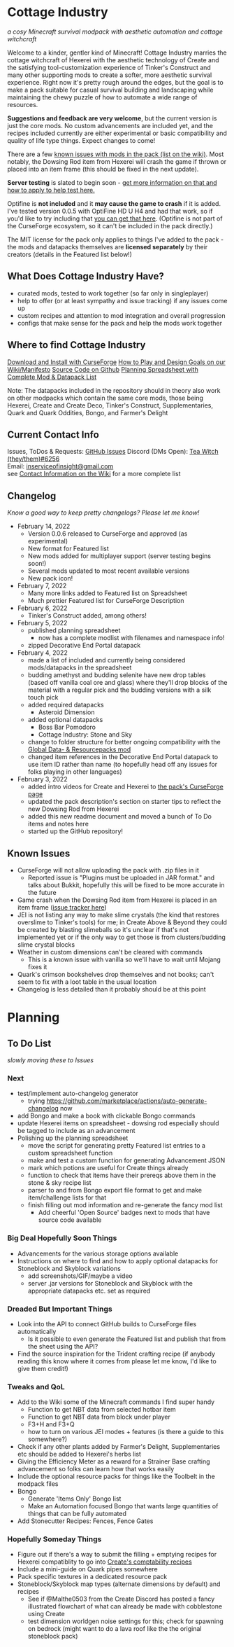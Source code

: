 # Cottage Industry
*a cosy Minecraft survival modpack with aesthetic automation and cottage witchcraft*

Welcome to a kinder, gentler kind of Minecraft! Cottage Industry marries the cottage witchcraft of Hexerei with the aesthetic technology of Create and the satisfying tool-customization experience of Tinker's Construct and many other supporting mods to create a softer, more aesthetic survival experience. Right now it's pretty rough around the edges, but the goal is to make a pack suitable for casual survival building and landscaping while maintaining the chewy puzzle of how to automate a wide range of resources.

**Suggestions and feedback are very welcome**, but the current version is just the core mods. No custom advancements are included yet, and the recipes included currently are either experimental or basic compatibility and quality of life type things. Expect changes to come!

There are a few [known issues with mods in the pack (list on the wiki)](https://github.com/FreshAlacrity/cottage-industry/wiki/Known-Issues). Most notably, the Dowsing Rod item from Hexerei will crash the game if thrown or placed into an item frame (this should be fixed in the next update).

**Server testing** is slated to begin soon - [get more information on that and how to apply to help test here.](https://github.com/FreshAlacrity/cottage-industry/wiki/Test-Servers)

Optifine is **not included** and it **may cause the game to crash** if it is added. I've tested version 0.0.5 with OptiFine HD U H4 and had that work, so if you'd like to try including that [you can get that here](https://www.curseforge.com/linkout?remoteUrl=https%253a%252f%252foptifine.net%252fdownloads). (Optifine is not part of the CurseForge ecosystem, so it can't be included in the pack directly.)

The MIT license for the pack only applies to things I've added to the pack - the mods and datapacks themselves are **licensed separately** by their creators (details in the Featured list below!)

## What Does Cottage Industry Have?
- curated mods, tested to work together (so far only in singleplayer)
- help to offer (or at least sympathy and issue tracking) if any issues come up
- custom recipes and attention to mod integration and overall progression
- configs that make sense for the pack and help the mods work together

## Where to find Cottage Industry
[Download and Install with CurseForge](https://www.curseforge.com/minecraft/modpacks/cottage-industry)
[How to Play and Design Goals on our Wiki/Manifesto](https://github.com/FreshAlacrity/cottage-industry/wiki)
[Source Code on Github](https://github.com/FreshAlacrity/cottage-industry)
[Planning Spreadsheet with Complete Mod & Datapack List](https://docs.google.com/spreadsheets/d/1MNArZYOw71WiJqb6-LdFV4QfBXVaWCjCc2xgWQWzSKI/edit?usp=sharing)

Note: The datapacks included in the repository should in theory also work on other modpacks which contain the same core mods, those being Hexerei, Create and Create Deco, Tinker's Construct, Supplementaries, Quark and Quark Oddities, Bongo, and Farmer's Delight

## Current Contact Info
Issues, ToDos & Requests: [GitHub Issues](https://github.com/FreshAlacrity/cottage-industry/issues)
Discord (DMs Open): [Tea Witch (they/them)#6256](https://discordapp.com/users/Tea%20Witch%20(they/them)#6256)  
Email: [inserviceofinsight@gmail.com](mailto:inserviceofinsight@gmail.com)  
see [Contact Information on the Wiki](https://github.com/FreshAlacrity/cottage-industry/wiki/Contact-Information) for a more complete list

## Changelog
*Know a good way to keep pretty changelogs? Please let me know!*
- February 14, 2022
  - Version 0.0.6 released to CurseForge and approved (as experimental)
  - New format for Featured list
  - New mods added for multiplayer support (server testing begins soon!)
  - Several mods updated to most recent available versions
  - New pack icon!
- February 7, 2022
  - Many more links added to Featured list on Spreadsheet
  - Much prettier Featured list for CurseForge Description
- February 6, 2022
  - Tinker's Construct added, among others!
- February 5, 2022
  - published planning spreadsheet
    - now has a complete modlist with filenames and namespace info!
  - zipped Decorative End Portal datapack
- February 4, 2022
  - made a list of included and currently being considered mods/datapacks in the spreadsheet
  - budding amethyst and budding selenite have new drop tables (based off vanilla coal ore and glass) where they'll drop blocks of the material with a regular pick and the budding versions with a silk touch pick
  - added required datapacks
    - Asteroid Dimension
  - added optional datapacks
    - Boss Bar Pomodoro
    - Cottage Industry: Stone and Sky
  - change to folder structure for better ongoing compatibility with the [Global Data- & Resourcepacks mod](https://www.curseforge.com/minecraft/mc-mods/drp-global-datapack)
  - changed item references in the Decorative End Portal datapack to use item ID rather than name (to hopefully head off any issues for folks playing in other languages)
- February 3, 2022
  - added intro videos for Create and Hexerei to [the pack's CurseForge page](https://www.curseforge.com/minecraft/modpacks/cottage-industry)
  - updated the pack description's section on starter tips to reflect the new Dowsing Rod from Hexerei
  - added this new readme document and moved a bunch of To Do items and notes here
  - started up the GitHub repository!

## Known Issues
- CurseForge will not allow uploading the pack with .zip files in it
  - Reported issue is "Plugins must be uploaded in JAR format." and talks about Bukkit, hopefully this will be fixed to be more accurate in the future
- Game crash when the Dowsing Rod item from Hexerei is placed in an item frame ([issue tracker here](https://github.com/JoeFoxe/Hexerei-1.18/issues/15))
- JEI is not listing any way to make slime crystals (the kind that restores overslime to Tinker's tools) for me; in Create Above & Beyond they could be created by blasting slimeballs so it's unclear if that's not implemented yet or if the only way to get those is from clusters/budding slime crystal blocks
- Weather in custom dimensions can't be cleared with commands
  - This is a known issue with vanilla so we'll have to wait until Mojang fixes it
- Quark's crimson bookshelves drop themselves and not books; can't seem to fix with a loot table in the usual location
- Changelog is less detailed than it probably should be at this point

# Planning
## To Do List
*slowly moving these to Issues*

### Next
- test/implement auto-changelog generator
  - trying https://github.com/marketplace/actions/auto-generate-changelog now
- add Bongo and make a book with clickable Bongo commands
- update Hexerei items on spreadsheet - dowsing rod especially should be tagged to include as an advancement
- Polishing up the planning spreadsheet
  - move the script for generating pretty Featured list entries to a custom spreadsheet function
  - make and test a custom function for generating Advancement JSON
  - mark which potions are useful for Create things already
  - function to check that items have their prereqs above them in the stone & sky recipe list
  - parser to and from Bongo export file format to get and make item/challenge lists for that
  - finish filling out mod information and re-generate the fancy mod list
    - Add cheerful 'Open Source' badges next to mods that have source code available

### Big Deal Hopefully Soon Things
- Advancements for the various storage options available
- Instructions on where to find and how to apply optional datapacks for Stoneblock and Skyblock variations
  - add screenshots/GIF/maybe a video
  - server .jar versions for Stoneblock and Skyblock with the appropriate datapacks etc. set as required

### Dreaded But Important Things
- Look into the API to connect GitHub builds to CurseForge files automatically
  - Is it possible to even generate the Featured list and publish that from the sheet using the API?
- Find the source inspiration for the Trident crafting recipe (if anybody reading this know where it comes from please let me know, I'd like to give them credit!)

### Tweaks and QoL
- Add to the Wiki some of the Minecraft commands I find super handy
  - Function to get NBT data from selected hotbar item
  - Function to get NBT data from block under player
  - F3+H and F3+Q
  - how to turn on various JEI modes + features (is there a guide to this somewhere?)
- Check if any other plants added by Farmer's Delight, Supplementaries etc should be added to Hexerei's herbs list
- Giving the Efficiency Meter as a reward for a Strainer Base crafting advancement so folks can learn how that works easily
- Include the optional resource packs for things like the Toolbelt in the modpack files
- Bongo
  - Generate 'Items Only' Bongo list
  - Make an Automation focused Bongo that wants large quantities of things that can be fully automated
- Add Stonecutter Recipes: Fences, Fence Gates

### Hopefully Someday Things
- Figure out if there's a way to submit the filling + emptying recipes for Hexerei compatiblity to go into [Create's comptability recipes](https://github.com/Creators-of-Create/Create/tree/mc1.18/dev/src/main/resources/data/create/recipes/compat)
- Include a mini-guide on Quark pipes somewhere
- Pack specific textures in a dedicated resource pack
- Stoneblock/Skyblock map types (alternate dimensions by default) and recipes
  - See if @Malthe0503 from the Create Discord has posted a fancy illustrated flowchart of what can already be made with cobblestone using Create
  - test dimension worldgen noise settings for this; check for spawning on bedrock (might want to do a lava roof like the the original stoneblock pack)

